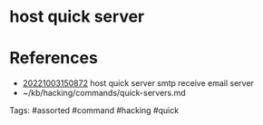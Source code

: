 # host quick server

# References
- [20221003150872](/zet/20221003150872/README.md) host quick server smtp receive email server
- ~/kb/hacking/commands/quick-servers.md

Tags:
    #assorted #command #hacking #quick
